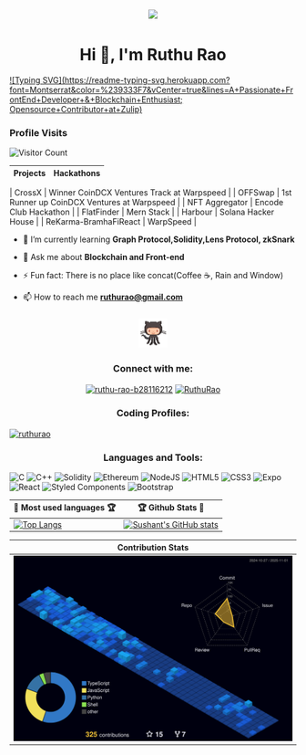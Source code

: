 <h1 align="center"> <a href="#"><img width="30%" height="auto" src="https://cdn.dribbble.com/users/420183/screenshots/2875637/octocat_github.gif" height="175px"/></a></h1>

<h1 align="center">Hi 👋, I'm Ruthu Rao </h1>

  
[![Typing SVG](https://readme-typing-svg.herokuapp.com?font=Montserrat&color=%239333F7&vCenter=true&lines=A+Passionate+FrontEnd+Developer+&+Blockchain+Enthusiast;
Opensource+Contributor+at+Zulip)](https://git.io/typing-svg)

<h3>Profile Visits</h3>

![Visitor Count](https://profile-counter.glitch.me/route-2/count.svg)

|  Projects|Hackathons|
|-----------|---------|

| CrossX | Winner CoinDCX Ventures Track at Warpspeed |
| OFFSwap | 1st Runner up CoinDCX Ventures at Warpspeed |
| NFT Aggregator | Encode Club Hackathon |
| FlatFinder | Mern Stack  |
| Harbour | Solana Hacker House |
| ReKarma-BramhaFiReact | WarpSpeed |

- 🌱 I’m currently learning **Graph Protocol,Solidity,Lens Protocol, zkSnark**

- 💬 Ask me about **Blockchain and Front-end**

- ⚡ Fun fact: There is no place like concat(Coffee ☕, Rain and Window)

- 📫 How to reach me **ruthurao@gmail.com**

<h3 align="center"><img width="10%" height="auto" src="https://raw.githubusercontent.com/iCharlesZ/FigureBed/master/img/octocat.gif"/></h3>
<h3 align="center" > Connect with me: </h3>
<p align="center">
  <a href="https://www.linkedin.com/in/ruthu-rao-b28116212/" target="blank"><img align="center" src="https://img.shields.io/badge/ruthu-rao-b28116212-%230077B5.svg?style=for-the-badge&logo=linkedin&logoColor=white)" alt="ruthu-rao-b28116212"  /></a>
  <a href="https://twitter.com/RuthuRao" target="blank"><img align="center" src="https://img.shields.io/badge/RuthuRao-%231DA1F2.svg?style=for-the-badge&logo=Twitter&logoColor=white" alt="RuthuRao"  /></a>
 
</p>

<h3 align="center">Coding Profiles:</h3>
<p align="center">

<a href="https://leetcode.com/ruthurao" target="blank"><img align="center" src="https://img.shields.io/badge/ruthurao-000000?style=for-the-badge&logo=LeetCode&logoColor=#d16c06" alt="ruthurao"/></a>
</p>

<h3 align="center">Languages and Tools:</h3>

  ![C](https://img.shields.io/badge/c-%2300599C.svg?style=for-the-badge&logo=c&logoColor=white)
  ![C++](https://img.shields.io/badge/c++-%2300599C.svg?style=for-the-badge&logo=c%2B%2B&logoColor=white)
  ![Solidity](https://img.shields.io/badge/Solidity-%23363636.svg?style=for-the-badge&logo=solidity&logoColor=white)
  ![Ethereum](https://img.shields.io/badge/Ethereum-3C3C3D?style=for-the-badge&logo=Ethereum&logoColor=white)
  ![NodeJS](https://img.shields.io/badge/node.js-6DA55F?style=for-the-badge&logo=node.js&logoColor=white)
  ![HTML5](https://img.shields.io/badge/html5-%23E34F26.svg?style=for-the-badge&logo=html5&logoColor=white)
  ![CSS3](https://img.shields.io/badge/css3-%231572B6.svg?style=for-the-badge&logo=css3&logoColor=white)
  ![Expo](https://img.shields.io/badge/expo-1C1E24?style=for-the-badge&logo=expo&logoColor=#D04A37)
  ![React](https://img.shields.io/badge/react-%2320232a.svg?style=for-the-badge&logo=react&logoColor=%2361DAFB)
  ![Styled Components](https://img.shields.io/badge/styled--components-DB7093?style=for-the-badge&logo=styled-components&logoColor=white)
  ![Bootstrap](https://img.shields.io/badge/bootstrap-%23563D7C.svg?style=for-the-badge&logo=bootstrap&logoColor=white)

<!--![](./profile-3d-contrib/profile-night-view.svg)-->

|🎯 Most used languages 🏆| 🏆 Github Stats 🔭|
|----------------------------------|----------------------------|
|[![Top Langs](https://github-readme-stats.vercel.app/api/top-langs/?username=route-2&theme=midnight-purple&layout=compact&hide=css,html)](https://github.com/anuraghazra/github-readme-stats) | [![Sushant's GitHub stats](https://github-readme-stats.vercel.app/api?username=route-2&show_icons=true&theme=midnight-purple&hide_title=true)](https://github.com/route-2)|

|  Contribution Stats  |
|----------------------|
| ![](./profile-3d-contrib/profile-night-view.svg) |
